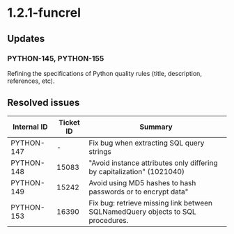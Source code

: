 # 1.2.1-funcrel

## Updates

### PYTHON-145, PYTHON-155

Refining the specifications of Python quality rules (title, description, references, etc).
## Resolved issues

| Internal ID | Ticket ID | Summary |
| ----------- | --------- | ------- |
| PYTHON-147 | - | Fix bug when extracting SQL query strings |
| PYTHON-148 | 15083 | "Avoid instance attributes only differing by capitalization" (1021040) |
| PYTHON-149 | 15242 | Avoid using MD5 hashes to hash passwords or to encrypt data" |
| PYTHON-153 | 16390 | Fix bug: retrieve missing link between SQLNamedQuery objects to SQL procedures. |

